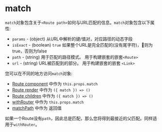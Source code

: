 # match

`match`对象包含关于`<Route path>`如何与URL匹配的信息。`match`对象包含以下属性:

  - `params` - (object) 从URL中解析的键/值对，对应路径的动态字段
  - `isExact` - (boolean) `true` 如果整个URL是完全匹配的(没有尾字符)，则为true，否则为false
  - `path` - (string) 用于匹配的路径模式。 用于构建嵌套的嵌套`<Route>`
  - `url` - (string) URL被匹配到的部分。 用于构建嵌套的嵌套 `<Link>`

您可以在不同的地方访问`match`对象:

- [Route component](./Route.md#component) 中作为 `this.props.match`
- [Route render](./Route.md#render-func) 中作为 `({ match }) => ()`
- [Route children](./Route.md#children-func) 中作为 `({ match }) => ()`
- [withRouter](./withRouter.md) 中作为 `this.props.match`
- [matchPath](./matchPath.md) 中作为 返回值

如果一个Route没有`path`，因此总是匹配，那么您将得到最接近的父匹配。同样适用于`withRouter`。

